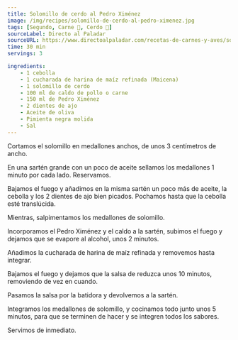 ```yaml
---
title: Solomillo de cerdo al Pedro Ximénez
image: /img/recipes/solomillo-de-cerdo-al-pedro-ximenez.jpg
tags: [Segundo, Carne 🥩, Cerdo 🐖]
sourceLabel: Directo al Paladar
sourceURL: https://www.directoalpaladar.com/recetas-de-carnes-y-aves/solomillo-cerdo-al-pedro-ximenez-receta-fiesta-barata-que-puedes-hacer-todo-ano
time: 30 min
servings: 3

ingredients:
    - 1 cebolla
    - 1 cucharada de harina de maíz refinada (Maicena)
    - 1 solomillo de cerdo
    - 100 ml de caldo de pollo o carne
    - 150 ml de Pedro Ximénez
    - 2 dientes de ajo
    - Aceite de oliva
    - Pimienta negra molida
    - Sal
---
```


Cortamos el solomillo en medallones anchos, de unos 3 centímetros de ancho.

En una sartén grande con un poco de aceite sellamos los medallones 1 minuto por
cada lado. Reservamos.

Bajamos el fuego y añadimos en la misma sartén un poco más de aceite, la
cebolla y los 2 dientes de ajo bien picados. Pochamos hasta que la cebolla esté
translúcida.

Mientras, salpimentamos los medallones de solomillo.

Incorporamos el Pedro Ximénez y el caldo a la sartén, subimos el fuego y
dejamos que se evapore al alcohol, unos 2 minutos.

Añadimos la cucharada de harina de maíz refinada y removemos hasta integrar.

Bajamos el fuego y dejamos que la salsa de reduzca unos 10 minutos, removiendo
de vez en cuando.

Pasamos la salsa por la batidora y devolvemos a la sartén.

Integramos los medallones de solomillo, y cocinamos todo junto unos 5 minutos,
para que se terminen de hacer y se integren todos los sabores.

Servimos de inmediato.
